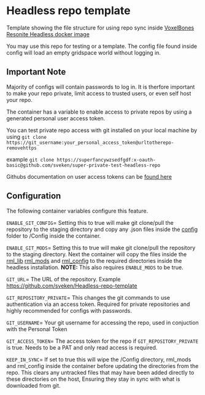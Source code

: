 # Headless repo template
Template showing the file structure for using repo sync inside [VoxelBones Resonite Headless docker image](https://github.com/voxelbonecloud/headless-docker)

You may use this repo for testing or a template. The config file found inside config will load an empty gridspace world without logging in.

## Important Note
Majority of configs will contain passwords to log in. It is therfore important to make your repo private, limit access to trusted users, or even self host your repo.

The container has a variable to enable access to private repos by using a generated personal user access token. 

You can test private repo access with git installed on your local machine by using `git clone https://git_username:your_personal_access_token@urltotherepo-removehttps`

example
`git clone https://superfancywzsedfgdf:x-oauth-basic@github.com/sveken/super-private-test-headless-repo`

Githubs documentation on user access tokens can be [found here](https://docs.github.com/en/authentication/keeping-your-account-and-data-secure/managing-your-personal-access-tokens)

## Configuration
The following container variables configure this feature.

`ENABLE_GIT_CONFIG`= Setting this to true will make git clone/pull the repository to the staging directory and copy any .json files inside the [config](config) folder to /Config inside the container.

`ENABLE_GIT_MODS`= Setting this to true will make git clone/pull the repository to the staging directory. Next the container will copy the files inside the [rml_lib](rml_libs) [rml_mods](rml_mods) and [rml_config](rml_config) to the required directories inside the headless installation. **NOTE:** This also requires `ENABLE_MODS` to be true.

`GIT_URL`= The URL of the repository. Example https://github.com/sveken/Headless-repo-template

`GIT_REPOSITORY_PRIVATE`= This changes the git commands to use authentication via an access token. Required for private repositories and highly recommended for configs with passwords. 

`GIT_USERNAME`= Your git username for accessing the repo, used in conjuction with the Personal Token

`GIT_ACCESS_TOKEN`= The access token for the repo if `GIT_REPOSITORY_PRIVATE` is true. Needs to be a PAT and only read access is required. 

`KEEP_IN_SYNC`= If set to true this will wipe the /Config directory, rml_mods and rml_config inside the container before updating the directories from the repo. This clears any untracked files that may have been added directly to these directories on the host, Ensuring they stay in sync with what is downloaded from git.

